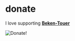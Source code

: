 # donate

I love supporting **[Beken-Touer](https://square.link/u/PeHvLws1)**  

![Donate!](/donate.png "QR-Code")  


